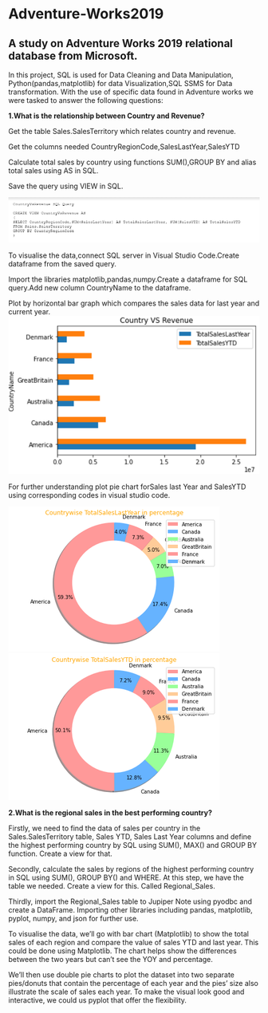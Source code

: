 #  Adventure-Works2019
##  A study on Adventure Works 2019 relational database from Microsoft.
In this project, SQL is used for Data Cleaning and Data Manipulation, Python(pandas,matplotlib) for data Visualization,SQL SSMS for Data transformation.
With the use of specific data found in Adventure works we were tasked to answer the following questions:

**1.What is the relationship between Country and Revenue?**

Get the table Sales.SalesTerritory which relates country and revenue.

Get the columns needed CountryRegionCode,SalesLastYear,SalesYTD

Calculate total sales by country using functions SUM(),GROUP BY and alias total sales using AS in SQL.

Save the query using VIEW in SQL.

![](images/SQL%20_1.PNG)

To visualise the data,connect SQL server in Visual Studio Code.Create dataframe from the saved query.

Import the libraries matplotlib,pandas,numpy.Create a dataframe for SQL query.Add new column CountryName to the dataframe.

Plot by horizontal bar graph which compares the sales data for last year and current year.
![](images/CountryVsRevenue_Lakshmi_1.PNG)

For further understanding plot pie chart forSales last Year and SalesYTD using corresponding codes in visual studio code.

![](images/CountryVsSalesLastYear_lakshmi_1.png)
![](images/CountryVsSalesYTD_lakshmi_1.png)

**2.What is the regional sales in the best performing country?**

Firstly, we need to find the data of sales per country in the Sales.SalesTerritory table, Sales YTD, Sales Last Year columns and define the highest performing country by SQL using SUM(), MAX() and GROUP BY function. Create a view for that. 

Secondly, calculate the sales by regions of the highest performing country in SQL using SUM(), GROUP BY() and WHERE. At this step, we have the table we needed. Create a view for this. Called Regional_Sales.


Thirdly, import the Regional_Sales table to Jupiper Note using pyodbc and create a DataFrame. Importing other libraries including pandas, matplotlib, pyplot, numpy, and json for further use.

To visualise the data, we’ll go with bar chart (Matplotlib) to show the total sales of each region and compare the value of sales YTD and last year. This could be done using Matplotlib. The chart helps show the differences between the two years but can’t see the YOY and percentage.

We’ll then use double pie charts to plot the dataset into two separate pies/donuts that contain the percentage of each year and the pies’ size also illustrate the scale of sales each year. To make the visual look good and interactive, we could us pyplot that offer the flexibility.



